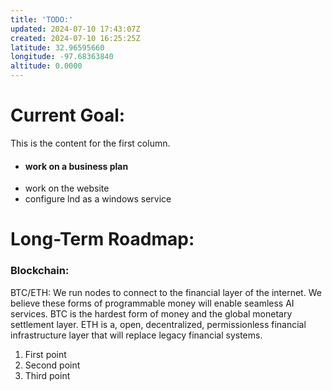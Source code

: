 ```yaml
---
title: 'TODO:'
updated: 2024-07-10 17:43:07Z
created: 2024-07-10 16:25:25Z
latitude: 32.96595660
longitude: -97.68363840
altitude: 0.0000
---
```


# Current Goal:

This is the content for the first column.

- #### work on a business plan
- work on the website
- configure lnd as a windows service


# Long-Term Roadmap:



### Blockchain:

BTC/ETH: We run nodes to connect to the financial layer of the internet. We believe these forms of programmable money will enable seamless AI services. BTC is the hardest form of money and the global monetary settlement layer. ETH is a, open, decentralized, permissionless financial infrastructure layer that will replace legacy financial systems.

1. First point
2. Second point
3. Third point